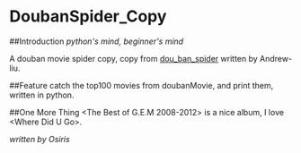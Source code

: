 # DoubanSpider_Copy

##Introduction
*python's mind, beginner's mind*

A douban movie spider copy, copy from [dou_ban_spider](https://github.com/Andrew-liu/dou_ban_spider) written by Andrew-liu.

##Feature
catch the top100 movies from doubanMovie, and print them, written in python.

##One More Thing
\<The Best of G.E.M 2008-2012\> is a nice album, I love \<Where Did U Go\>.

_written by Osiris_
